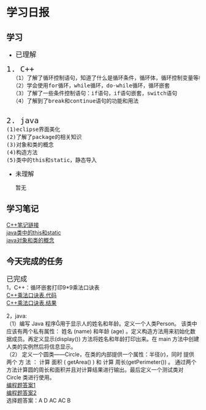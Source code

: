 # 学习日报

## 学习

* <font size=4>已理解</font>
<pre>
<font size=5>1. C++</font>
  （1）了解了循环控制语句，知道了什么是循环条件，循环体，循环控制变量等概念
  （2）学会使用for循环，while循环，do-while循环，循环嵌套
  （3）了解了一些条件控制语句：if语句，if语句嵌套，switch语句
  （4）了解到了break和continue语句的功能和用法 
   
</pre>
<pre><font size=5>2. java</font>
(1)eclipse界面美化
(2)了解了package的相关知识
(3)对象和类的概念
(4)构造方法
(5)类中的this和static，静态导入
</pre>
* <font size=3.5>未理解</font>

    暂无

## 学习笔记

[C++笔记链接](https://github.com/zhaoanxiang/summertraing/blob/master/0726/%E5%AD%A6%E4%B9%A0%E7%AC%94%E8%AE%B0.md)  
[java类中的this和static](https://www.jianshu.com/p/4d5dabe72b10)  
[java对象和类的概念](https://www.jianshu.com/p/5fb2cd0d26b0)





## 今天完成的任务

<font size=4>已完成</font>    
1，C++：循环嵌套打印9*9乘法口诀表  
 [C++乘法口诀表.代码](https://github.com/zhaoanxiang/summertraing/blob/master/0726/%E4%B9%98%E6%B3%95%E8%A1%A8.cpp)   
  [C++乘法口诀表.结果](https://github.com/zhaoanxiang/summertraing/blob/master/0726/C%2B%2B%E4%BB%BB%E5%8A%A1%E6%88%AA%E5%9B%BE.png) 

 2，java:   
 （1）编写 Java 程序用于显示人的姓名和年龄。定义一个人类Person。 该类中应该有两个私有属性： 姓名 (name) 和年龄 (age) 。定义构造方法用来初始化数据成员。再定义显示(display()) 方法将姓名和年龄打印出来。在 main 方法中创建人类的实例然后将信息显示。  
（2） 定义一个圆类——Circle，在类的内部提供一个属性：半径(r)，同时 提供 两个 方 法 ： 计算 面积 ( getArea() ) 和 计算 周长(getPerimeter()) 。 通过两个方法计算圆的周长和面积并且对计算结果进行输出。最后定义一个测试类对 Circle 类进行使用。  
[编程题答案1](https://github.com/zhaoanxiang/summertraing/blob/master/0726/test/src/test/person.java)  
[编程题答案2](https://github.com/zhaoanxiang/summertraing/blob/master/0726/test/src/test/circle.java)  
选择题答案：A  D  AC  AC  B  

